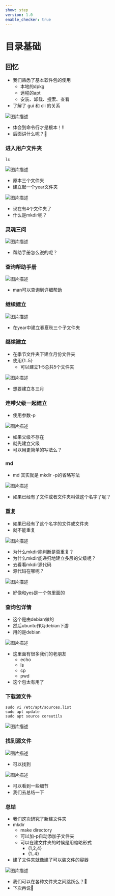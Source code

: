 ```yaml
---
show: step
version: 1.0
enable_checker: true
---
```


# 目录基础

## 回忆

- 我们熟悉了基本软件包的使用
	- 本地的dpkg
	- 远程的apt
	- 安装、卸载、搜索、查看
- 了解了 gui 和 cli 的关系

![图片描述](https://doc.shiyanlou.com/courses/uid1190679-20220913-1663059624264)

- 体会到命令行才是根本！!!
- 后面讲什么呢？🤔


### 进入用户文件夹

```
ls
```

![图片描述](https://doc.shiyanlou.com/courses/uid1190679-20220913-1663064806749)

- 原本三个文件夹
- 建立起一个year文件夹

![图片描述](https://doc.shiyanlou.com/courses/uid1190679-20220913-1663060834741)

- 现在有4个文件夹了
- 什么是mkdir呢？

### 灵魂三问

![图片描述](https://doc.shiyanlou.com/courses/uid1190679-20220913-1663063517097)

- 帮助手册怎么说的呢？

### 查询帮助手册

![图片描述](https://doc.shiyanlou.com/courses/uid1190679-20220913-1663060917435)

- man可以查询到详细帮助

### 继续建立

![图片描述](https://doc.shiyanlou.com/courses/uid1190679-20220913-1663060949232)

- 在year中建立春夏秋三个子文件夹

### 继续建立

- 在季节文件夹下建立月份文件夹
- 使用{1..5} 
	- 可以建立1-5总共5个文件夹
 
![图片描述](https://doc.shiyanlou.com/courses/uid1190679-20220913-1663061804227)

- 想要建立冬三月

### 连带父级一起建立

- 使用参数-p

![图片描述](https://doc.shiyanlou.com/courses/uid1190679-20220913-1663061879475)

- 如果父级不存在
- 就先建立父级
- 可以用更简单的写法么？

### md

- md 其实就是 mkdir -p的省略写法

![图片描述](https://doc.shiyanlou.com/courses/uid1190679-20220914-1663122339974)

- 如果已经有了文件或者文件夹叫做这个名字了呢？

### 重复

- 如果已经有了这个名字的文件或文件夹
- 就不能重复

![图片描述](https://doc.shiyanlou.com/courses/uid1190679-20220914-1663125379956)

- 为什么mkdir能判断是否重复？
- 为什么mkdir能递归地建立多层的父级呢？
- 去看看mkdir源代码
- 源代码在哪呢？

![图片描述](https://doc.shiyanlou.com/courses/uid1190679-20220913-1663063588088)

- 好像和yes是一个包里面的

### 查询包详情
- 这个是由debian做的
- 然后ubuntu作为debian下游
- 用的是debian

![图片描述](https://doc.shiyanlou.com/courses/uid1190679-20220913-1663063711400)

- 这里面有很多我们的老朋友
	- echo
	- ls
	- cp
	- pwd
- 这个包太有用了

### 下载源文件

```
sudo vi /etc/apt/sources.list
sudo apt update
sudo apt source coreutils
```

![图片描述](https://doc.shiyanlou.com/courses/uid1190679-20220913-1663064302777)

### 找到源文件

![图片描述](https://doc.shiyanlou.com/courses/uid1190679-20220913-1663064506069)

- 可以找到

![图片描述](https://doc.shiyanlou.com/courses/uid1190679-20220913-1663064518199)

- 可以看到一些细节
- 我们去总结一下

### 总结

- 我们这次研究了新建文件夹
- mkdir
	- make directory
	- 可以加-p自动添加子文件夹
	- 可以在建文件夹的时候是用缩略形式
		- {1,2,4}
		- {1..4}
- 建了文件夹就像建了可以装文件的容器


![图片描述](https://doc.shiyanlou.com/courses/uid1190679-20220913-1663063314374)

- 我们可以在各种文件夹之间跳跃么？🤔
- 下次再说👋
